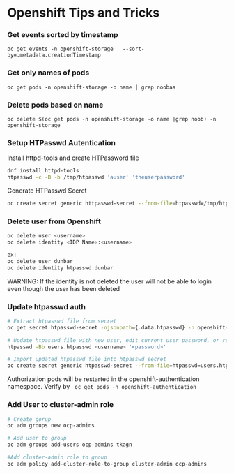 # Openshift Tips and Tricks

### Get events sorted by timestamp ######

``` oc get events -n openshift-storage   --sort-by=.metadata.creationTimestamp ```

### Get only names of pods ####

``` oc get pods -n openshift-storage -o name | grep noobaa ```

### Delete pods based on name ####

``` oc delete $(oc get pods -n openshift-storage -o name |grep noob) -n openshift-storage ```

### Setup HTPasswd Autentication ###

Install httpd-tools and create HTPassword file

```bash
dnf install httpd-tools
htpasswd -c -B -b /tmp/htpasswd 'auser' 'theuserpassword'
```
Generate HTPasswd Secret
```bash
oc create secret generic httpasswd-secret --from-file=htpasswd=/tmp/htpasswd -n openshift-config
```



### Delete user from Openshift

```bash
oc delete user <username>
oc delete identity <IDP Name>:<username>

ex:
oc delete user dunbar
oc delete identity htpasswd:dunbar   
```
WARNING: If the identity is not deleted the user will not be able to login even though the user has been deleted


### Update htpasswd auth 

```bash
# Extract htpasswd file from secret
oc get secret htpasswd-secret -ojsonpath={.data.htpasswd} -n openshift-config | base64 --decode > users.htpasswd

# Update htpasswd file with new user, edit current user password, or remove user
htpasswd -Bb users.htpasswd <username> '<password>'

# Import updated htpasswd file into htpasswd secret
oc create secret generic htpasswd-secret --from-file=htpasswd=users.htpasswd --dry-run=client -o yaml -n openshift-config | oc replace -f -
```

Authorization pods will be restarted in the openshift-authentication namespace.
Verify by ` oc get pods -n openshift-authentication`


### Add User to cluster-admin role
```bash
# Create gorup
oc adm groups new ocp-admins

# Add user to group
oc adm groups add-users ocp-admins tkagn

#Add cluster-admin role to group
oc adm policy add-cluster-role-to-group cluster-admin ocp-admins
```


